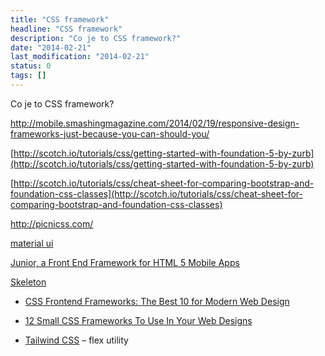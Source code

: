 ```yaml
---
title: "CSS framework"
headline: "CSS framework"
description: "Co je to CSS framework?"
date: "2014-02-21"
last_modification: "2014-02-21"
status: 0
tags: []
---
```


Co je to CSS framework?

http://mobile.smashingmagazine.com/2014/02/19/responsive-design-frameworks-just-because-you-can-should-you/

[http://scotch.io/tutorials/css/getting-started-with-foundation-5-by-zurb](http://scotch.io/tutorials/css/getting-started-with-foundation-5-by-zurb)

[http://scotch.io/tutorials/css/cheat-sheet-for-comparing-bootstrap-and-foundation-css-classes](http://scotch.io/tutorials/css/cheat-sheet-for-comparing-bootstrap-and-foundation-css-classes)

http://picnicss.com/

[material ui](http://material-ui.com/)

[Junior, a Front End Framework for HTML 5 Mobile Apps](http://www.sitepoint.com/junior-front-end-framework-html-5-mobile-apps/)

[Skeleton](http://getskeleton.com/)

- [CSS Frontend Frameworks: The Best 10 for Modern Web Design](http://noeticforce.com/css-front-end-frameworks-for-web-development-and-design)

- [12 Small CSS Frameworks To Use In Your Web Designs](http://sixrevisions.com/css/small-css-frameworks/)

- [Tailwind CSS](https://tailwindcss.com/docs/flexbox-flex-grow-shrink/) – flex utility